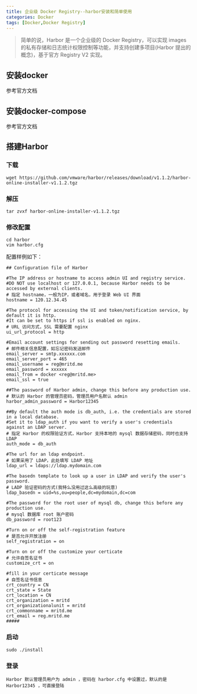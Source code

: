 ```yaml
---
title: 企业级 Docker Registry--harbor安装和简单使用
categories: Docker
tags: [Docker,Docker Registry]
---
```

>简单的说，Harbor 是一个企业级的 Docker Registry，可以实现 images 的私有存储和日志统计权限控制等功能，并支持创建多项目(Harbor 提出的概念)，基于官方 Registry V2 实现。

## 安装docker
参考官方文档
## 安装docker-compose
参考官方文档
## 搭建Harbor
### 下载
	wget https://github.com/vmware/harbor/releases/download/v1.1.2/harbor-online-installer-v1.1.2.tgz
### 解压
	tar zvxf harbor-online-installer-v1.1.2.tgz
### 修改配置
	cd harbor
	vim harbor.cfg
配置样例如下：

	## Configuration file of Harbor

	#The IP address or hostname to access admin UI and registry service.
	#DO NOT use localhost or 127.0.0.1, because Harbor needs to be accessed by external clients.
	# 指定 hostname，一般为IP，或者域名，用于登录 Web UI 界面
	hostname = 120.12.34.45

	#The protocol for accessing the UI and token/notification service, by default it is http.
	#It can be set to https if ssl is enabled on nginx.
	# URL 访问方式，SSL 需要配置 nginx
	ui_url_protocol = http

	#Email account settings for sending out password resetting emails.
	# 邮件相关信息配置，如忘记密码发送邮件
	email_server = smtp.xxxxxx.com
	email_server_port = 465
	email_username = reg@mritd.me
	email_password = xxxxxx
	email_from = docker <reg@mritd.me>
	email_ssl = true

	##The password of Harbor admin, change this before any production use.
	# 默认的 Harbor 的管理员密码，管理员用户名默认 admin
	harbor_admin_password = Harbor12345

	##By default the auth mode is db_auth, i.e. the credentials are stored in a local database.
	#Set it to ldap_auth if you want to verify a user's credentials against an LDAP server.
	# 指定 Harbor 的权限验证方式，Harbor 支持本地的 mysql 数据存储密码，同时也支持 LDAP
	auth_mode = db_auth

	#The url for an ldap endpoint.
	# 如果采用了 LDAP，此处填写 LDAP 地址
	ldap_url = ldaps://ldap.mydomain.com

	#The basedn template to look up a user in LDAP and verify the user's password.
	# LADP 验证密码的方式(我特么没用过这么高级的玩意)
	ldap_basedn = uid=%s,ou=people,dc=mydomain,dc=com

	#The password for the root user of mysql db, change this before any production use.
	# mysql 数据库 root 账户密码
	db_password = root123

	#Turn on or off the self-registration feature
	# 是否允许开放注册
	self_registration = on

	#Turn on or off the customize your certicate
	# 允许自签名证书
	customize_crt = on

	#fill in your certicate message
	# 自签名证书信息
	crt_country = CN
	crt_state = State
	crt_location = CN
	crt_organization = mritd
	crt_organizationalunit = mritd
	crt_commonname = mritd.me
	crt_email = reg.mritd.me
	#####

### 启动
	sudo ./install
### 登录
	Harbor 默认管理员用户为 admin ，密码在 harbor.cfg 中设置过，默认的是 Harbor12345 ，可直接登陆

